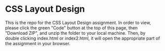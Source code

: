 # CSS Layout Design
This is the repo for the CSS Layout Design assignment.
In order to view, please click the green "Code" button at the top of this page, then "Download ZIP", and unzip the folder to your local machine. Then, by double clicking index.html or index2.html, it will open the appropriate part of the assignment in your browser.